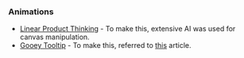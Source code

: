 ### Animations

* [Linear Product Thinking](https://linear-product-thinking.vercel.app/) - To make this, extensive AI was used for canvas manipulation.
* [Gooey Tooltip](https://rauno.me/craft) - To make this, referred to [this](https://tympanus.net/codrops/2024/11/18/how-to-create-a-gooey-search-interaction-with-framer-motion-and-react/) article.
